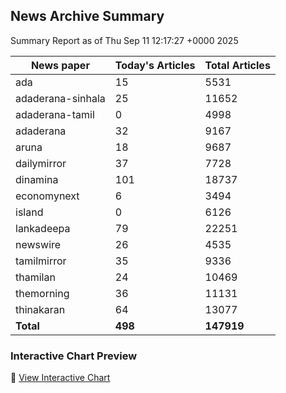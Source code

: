 <!-- @format -->

## News Archive Summary

Summary Report as of Thu Sep 11 12:17:27 +0000 2025

| News paper         | Today's Articles | Total Articles |
|--------------------|------------------|----------------|
| ada               | 15          | 5531        |
| adaderana-sinhala               | 25          | 11652        |
| adaderana-tamil               | 0          | 4998        |
| adaderana               | 32          | 9167        |
| aruna               | 18          | 9687        |
| dailymirror               | 37          | 7728        |
| dinamina               | 101          | 18737        |
| economynext               | 6          | 3494        |
| island               | 0          | 6126        |
| lankadeepa               | 79          | 22251        |
| newswire               | 26          | 4535        |
| tamilmirror               | 35          | 9336        |
| thamilan               | 24          | 10469        |
| themorning               | 36          | 11131        |
| thinakaran               | 64          | 13077        |
| **Total**          | **498**      | **147919** |

### Interactive Chart Preview
🔗 [View Interactive Chart](https://itscharukadeshan.github.io/sl_news_archive_data/news_chart_by_newspaper.html)

